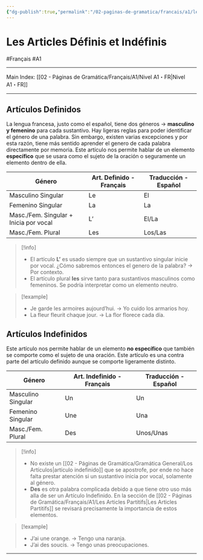 ```yaml
---
{"dg-publish":true,"permalink":"/02-paginas-de-gramatica/francais/a1/les-articles-definis-et-indefinis/"}
---
```


# Les Articles Définis et Indéfinis
#Français #A1
___
Main Index: [[02 - Páginas de Gramática/Français/A1/Nivel A1・FR\|Nivel A1・FR]]
___
## Artículos Definidos
La lengua francesa, justo como el español, tiene dos géneros → **masculino y femenino** para cada sustantivo. Hay ligeras reglas para poder identificar el género de una palabra. Sin embargo, existen varias excepciones y por esta razón, tiene más sentido aprender el genero de cada palabra directamente por memoria.
Este artículo nos permite hablar de un elemento **específico** que se usara como el sujeto de la oración o seguramente un elemento dentro de ella.

| Género                                 | Art. Definido - Français | Traducción - Español |
| -------------------------------------- | ------------------------ | -------------------- |
| Masculino Singular                     | Le                       | El                   |
| Femenino Singular                      | La                       | La                   |
| Masc./Fem. Singular + Inicia por vocal | L’                       | El/La                |
| Masc./Fem. Plural                      | Les                      | Los/Las              |

> [!info] 
> - El artículo **L’** es usado siempre que un sustantivo singular inicie por vocal. ¿Cómo sabremos entonces el genero de la palabra? → Por contexto.
> - El artículo plural **les** sirve tanto para sustantivos masculinos como femeninos. Se podría interpretar como un elemento neutro.

> [!example] 
> - Je garde les armoires aujourd’hui. → Yo cuido los armarios hoy.
> - La fleur fleurit chaque jour. → La flor florece cada día.

## Artículos Indefinidos
Este artículo nos permite hablar de un elemento **no específico** que también se comporte como el sujeto de una oración. Este artículo es una contra parte del artículo definido aunque se comporte ligeramente distinto.

| Género             | Art. Indefinido - Français | Traducción - Español |
| ------------------ | -------------------------- | -------------------- |
| Masculino Singular | Un                         | Un                   |
| Femenino Singular  | Une                        | Una                  |
| Masc./Fem. Plural  | Des                        | Unos/Unas            |

> [!info] 
> - No existe un [[02 - Páginas de Gramática/Gramática General/Los Artículos\|artículo indefinido]] que se apostrofe, por ende no hace falta prestar atención si un sustantivo inicia por vocal, solamente al género.
> - **Des** es otra palabra complicada debido a que tiene otro uso más alla de ser un Artículo Indefinido. En la sección de [[02 - Páginas de Gramática/Français/A1/Les Articles Partitifs\|Les Articles Partitifs]]  se revisará precisamente la importancia de estos elementos.

> [!example] 
> - J’ai une orange. → Tengo una naranja.
> - J’ai des soucis. → Tengo unas preocupaciones.

___